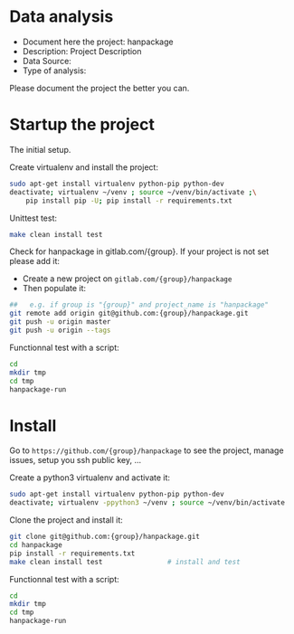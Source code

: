 # Data analysis
- Document here the project: hanpackage
- Description: Project Description
- Data Source:
- Type of analysis:

Please document the project the better you can.

# Startup the project

The initial setup.

Create virtualenv and install the project:
```bash
sudo apt-get install virtualenv python-pip python-dev
deactivate; virtualenv ~/venv ; source ~/venv/bin/activate ;\
    pip install pip -U; pip install -r requirements.txt
```

Unittest test:
```bash
make clean install test
```

Check for hanpackage in gitlab.com/{group}.
If your project is not set please add it:

- Create a new project on `gitlab.com/{group}/hanpackage`
- Then populate it:

```bash
##   e.g. if group is "{group}" and project_name is "hanpackage"
git remote add origin git@github.com:{group}/hanpackage.git
git push -u origin master
git push -u origin --tags
```

Functionnal test with a script:

```bash
cd
mkdir tmp
cd tmp
hanpackage-run
```

# Install

Go to `https://github.com/{group}/hanpackage` to see the project, manage issues,
setup you ssh public key, ...

Create a python3 virtualenv and activate it:

```bash
sudo apt-get install virtualenv python-pip python-dev
deactivate; virtualenv -ppython3 ~/venv ; source ~/venv/bin/activate
```

Clone the project and install it:

```bash
git clone git@github.com:{group}/hanpackage.git
cd hanpackage
pip install -r requirements.txt
make clean install test                # install and test
```
Functionnal test with a script:

```bash
cd
mkdir tmp
cd tmp
hanpackage-run
```
